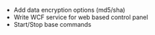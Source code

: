 <ul>
<li>Add data encryption options (md5/sha)</li>
<li>Write WCF service for web based control panel</li>
<li>Start/Stop base commands</li>
</ul>
